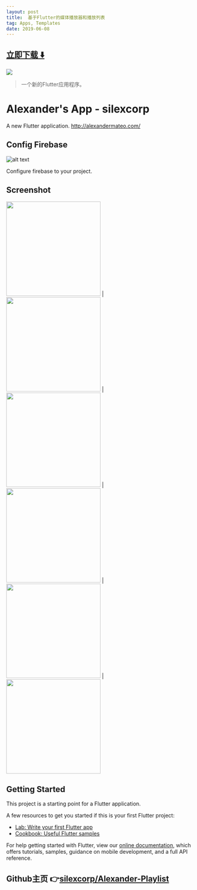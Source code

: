 ```yaml
---
layout: post
title:  基于Flutter的媒体播放器和播放列表
tag: Apps, Templates
date: 2019-06-08
---
```


 


## [立即下载 ️⬇️ ](https://codeload.github.com/silexcorp/Alexander-Playlist/zip/master) 
<p-3> 

 
![](https://flutterawesome.com/content/images/2019/05/Alexander-Playlist.jpg)
 
>
> 一个新的Flutter应用程序。
>

 
# Alexander's App - silexcorp

A new Flutter application. http://alexandermateo.com/

## Config Firebase
![alt text](https://github.com/silexcorp/Alexander-Playlist/blob/master/screenshots/firebase-db.png)

Configure firebase to your project.

## Screenshot
<img src="https://github.com/silexcorp/Alexander-Playlist/blob/master/screenshots/Screenshot_20190430-090904.jpg" width="250"/> | <img src="https://github.com/silexcorp/Alexander-Playlist/blob/master/screenshots/Screenshot_20190430-090922.jpg" width="250"/> | <img src="https://github.com/silexcorp/Alexander-Playlist/blob/master/screenshots/Screenshot_20190430-090925.jpg" width="250"/> | <img src="https://github.com/silexcorp/Alexander-Playlist/blob/master/screenshots/Screenshot_20190430-090928.jpg" width="250"/> | <img src="https://github.com/silexcorp/Alexander-Playlist/blob/master/screenshots/Screenshot_20190430-084044.jpg" width="250"/> | <img src="https://github.com/silexcorp/Alexander-Playlist/blob/master/screenshots/Screenshot_20190430-084100.jpg" width="250"/>

## Getting Started

This project is a starting point for a Flutter application.

A few resources to get you started if this is your first Flutter project:

- [Lab: Write your first Flutter app](https://flutter.io/docs/get-started/codelab)
- [Cookbook: Useful Flutter samples](https://flutter.io/docs/cookbook)

For help getting started with Flutter, view our 
[online documentation](https://flutter.io/docs), which offers tutorials, 
samples, guidance on mobile development, and a full API reference.

## Github主页 👉[silexcorp/Alexander-Playlist](http://github.com/silexcorp/Alexander-Playlist)